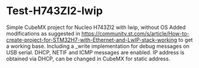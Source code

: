 # Test-H743ZI2-lwip

Simple CubeMX project for Nucleo H743ZI2 with lwip, without OS
Added modifications as suggested in
https://community.st.com/s/article/How-to-create-project-for-STM32H7-with-Ethernet-and-LwIP-stack-working
to get a working base.
Including a _write implementation for debug messages on USB serial. DHCP, NETIF and ICMP messages are enabled.
IP address is obtained via DHCP, can be changed in CubeMX for static address.
